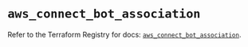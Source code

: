# `aws_connect_bot_association`

Refer to the Terraform Registry for docs: [`aws_connect_bot_association`](https://registry.terraform.io/providers/hashicorp/aws/5.80.0/docs/resources/connect_bot_association).
